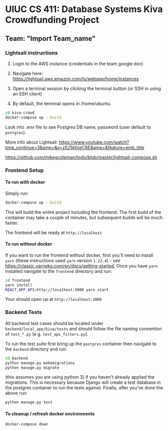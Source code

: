 # UIUC CS 411: Database Systems Kiva Crowdfunding Project
## Team: "Import Team_name"


### Lightsail instructions

1. Login to the AWS instance (credentials in the team google doc)

2. Navigate here:
https://lightsail.aws.amazon.com/ls/webapp/home/instances

3. Open a terminal session by clicking the terminal button (or SSH in using an SSH client)

4. By default, the terminal opens in /home/ubuntu.

```bash
cd kiva-crowd
docker-compose up --build
```

Look into .env file to see Postgres DB name, password (user default to `postgres`).


More info about Lightsail:
https://www.youtube.com/watch?time_continue=3&amp=&v=z525kfneC6E&amp=&feature=emb_title

https://github.com/mikegcoleman/todo/blob/master/lightsail-compose.sh

### Frontend Setup

#### To run with docker

Simply run:

```bash
docker-compose up --build
```

This will build the entire project including the frontend. The first build of the container may take a couple of minutes,
but subsequent builds will be much faster.

The frontend will be ready at `http://localhost`

#### To run without docker

If you want to run the frontend without docker, first you'll need to install `yarn` (these instructions used `yarn`
version `1.22.4`) - see https://classic.yarnpkg.com/en/docs/getting-started. Once you have `yarn` installed navigate
to the `frontend` directory and run:

```bash
cd frontend
yarn install
REACT_APP_API=http://localhost:5000 yarn start
```

Your should open up at `http://localhost:3000`

### Backend Tests

All backend test cases should be located under `backend/local_app/kiva/tests` and should follow the file naming
convention of `test_*.py` (e.g. `test_api_filters.py`).

To run the test suite first bring up the `postgres` container then navigate to the `backend` directory and run:

```bash
cd backend
python manage.py makemigrations
python manage.py migrate
```

(this assumes you are using python 3) if you haven't already applied the migrations. This is necessary because
Django will create a test database in the postgres container to run the tests against. Finally, after you've
done the above run:

```bash
python manage.py test
```
#### To cleanup / refresh docker environments

```bash
docker-compose down
```
